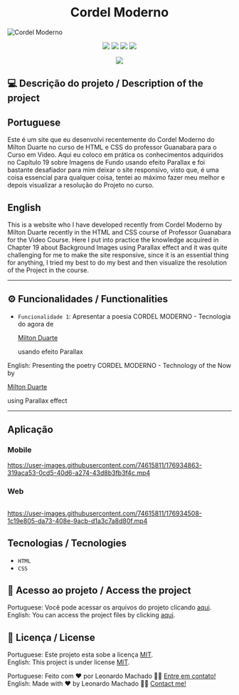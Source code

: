 <h1 align="center">Cordel Moderno</h1>

<img src="https://user-images.githubusercontent.com/74615811/176932567-647a35c8-fb5d-4381-9162-6fef3b31c4df.png" alt="Cordel Moderno">

<p align="center">
<img src="https://camo.githubusercontent.com/31ddbceac85190c41164841d133e4056da4d4ce57a1a3a8c7cbf40bff1cf71ed/68747470733a2f2f696d672e736869656c64732e696f2f6769746875622f6c6963656e73652f64726f70626f782f64726f70626f782d73646b2d6a617661">
<img src="https://user-images.githubusercontent.com/74615811/176503364-50b5ee48-3d6d-4ab3-ae4b-e6fb7724296b.svg">
<img src="https://user-images.githubusercontent.com/74615811/176503773-dd0bc4ec-fbde-4e70-80d6-9695ff5ef67c.svg">
<img src="https://img.shields.io/badge/Done%20by-Leonardo Machado-%df0000">
</p>

<p align="center">
<img src="http://img.shields.io/static/v1?label=STATUS&message=%20FINISHED&color=GREEN&style=for-the-badge"/>
</p>

## 💻 Descrição do projeto / Description of the project

<h2>Portuguese</h2> Este é um site que eu desenvolvi recentemente do Cordel Moderno do Milton Duarte no curso de HTML e CSS do professor Guanabara para o Curso em Video. Aqui eu coloco em prática os conhecimentos adquiridos no Capítulo 19 sobre Imagens de Fundo usando efeito Parallax e foi bastante desafiador para mim deixar o site responsivo, visto que, é uma coisa essencial para qualquer coisa, tentei ao máximo fazer meu melhor e depois visualizar a resolução do Projeto no curso. <br>

<h2>English</h2> This is a website who I have developed recently from Cordel Moderno by Milton Duarte recently in the HTML and CSS course of Professor Guanabara for the Video Course. Here I put into practice the knowledge acquired in Chapter 19 about Background Images using Parallax effect and it was quite challenging for me to make the site responsive, since it is an essential thing for anything, I tried my best to do my best and then visualize the resolution of the Project in the course.

---

## ⚙️ Funcionalidades / Functionalities
- `Funcionalidade 1`: Apresentar a poesia CORDEL MODERNO - Tecnologia do agora de <p> <a href="https://www.recantodasletras.com.br/poesias/3186743" target="_blank">Milton Duarte</a>
        </p> usando efeito Parallax <br>
        
English: Presenting the poetry CORDEL MODERNO - Technology of the Now by <p> <a href="https://www.recantodasletras.com.br/poesias/3186743" target="_blank">Milton Duarte</a>
        </p> using Parallax effect
        
---
## Aplicação

### Mobile

<p align="center">

https://user-images.githubusercontent.com/74615811/176934863-319aca53-0cd5-40d6-a274-43d8b3fb3f4c.mp4

</p>

### Web

<p align="center" style="display: flex; align-items: flex-start; justify-content: center;">

https://user-images.githubusercontent.com/74615811/176934508-1c19e805-da73-408e-9acb-d1a3c7a8d80f.mp4

</p>

## Tecnologias / Tecnologies
- ``HTML``
- ``CSS``

## 📁 Acesso ao projeto / Access the project

Portuguese: Você pode acessar os arquivos do projeto clicando [aqui](https://github.com/LeonardoMancilha/Project-Cordel/find/main). <br>
English: You can access the project files by clicking [aqui](https://github.com/LeonardoMancilha/Project-Cordel/find/main).

## 📝 Licença / License

Portuguese: Este projeto esta sobe a licença [MIT](./LICENSE). <br>
English: This project is under license [MIT](./LICENSE).

Portuguese: Feito com ❤️ por Leonardo Machado 👋🏽 [Entre em contato!](https://www.linkedin.com/in/leonardomancilha/) <br>
English: Made with ❤️ by Leonardo Machado 👋🏽 [Contact me!](https://www.linkedin.com/in/leonardomancilha/)
